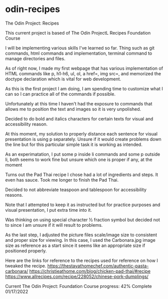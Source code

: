 # odin-recipes
The Odin Project: Recipes

This current project is based of The Odin ProjectL Recipes Foundation Course
 
I will be implementing various skills I've learned so far. Thing such as git commands, html commands and implementation, terminal command to manage directories and files.

As of right now, I made my first webpage that has various implementation of HTML commands like p, h1-h6, ul, ol, a href=, img src=, and memorized the doctype declaration which is vital for web development. 


As this is the first project I am doing, I am spending time to customize what I can so I can practice all of the commands if possible.

Unfortunately at this time I haven't had the exposure to commands that allows me to position the text and images so it is very unpolished.

Decided to do bold and italics characters for certain texts for visual and accessibility reason.

At this moment, my solution to properly distance each sentence for visual presentation is using p separately. Unsure if it would create problems down the line but for this particular simple task it is working as intended.

As an experimatation, I put some p inside li commands and some p outside li, both seems to work fine but unsure which one is proper if any, at the moment

Turns out the Pad Thai recipe I chose had a lot of ingredients and steps. It even has sauce. Took me longer to finish the Pad Thai.

Decided to not abbreviate teaspoon and tablespoon for accessibility reasons.

Note that I attempted to keep it as instructed but for practice purposes and visual presentation, I put extra time into it.

Was thinking on using special character ½ fraction symbol but decided not to since I am unsure if it will result to problems.

As the last step, I adjusted the picture files scale/image size to consistent and proper size for viewing. In this case, I used the Carbonara.jpg image size as reference as a start since it seems like an appropriate size if positioned properly.

Here are the links for reference to the recipes used for reference on how I tweaked the recipe.
https://thestayathomechef.com/authentic-pasta-carbonara/
https://christieathome.com/blog/chicken-pad-thai/#recipe
https://www.allrecipes.com/recipe/228052/chinese-pork-dumplings/


Current The Odin Project: Foundation Course progress: 42% Complete 01/17/2022 